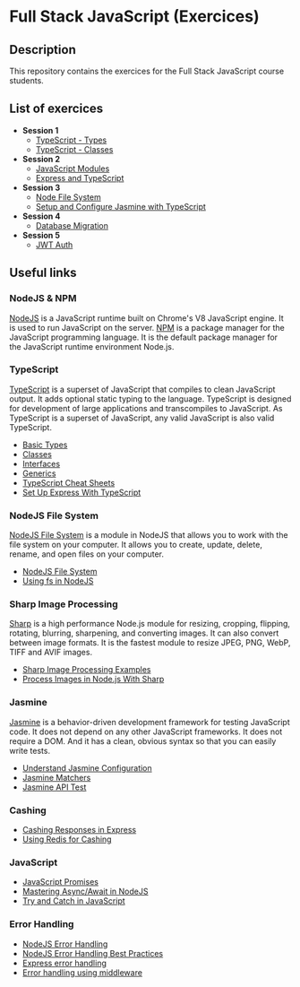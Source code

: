 # Full Stack JavaScript (Exercices)

## Description

This repository contains the exercices for the Full Stack JavaScript course students.

## List of exercices

- **Session 1**
  - [TypeScript - Types](./typescript-types)
  - [TypeScript - Classes](./typescript-types)
- **Session 2**
  - [JavaScript Modules](./js-modules)
  - [Express and TypeScript](./express-ts)
- **Session 3**
  - [Node File System](./file-system)
  - [Setup and Configure Jasmine with TypeScript](./jasmine)
- **Session 4**
  - [Database Migration](./postgres-migrations)
- **Session 5**
  - [JWT Auth](./jwt-auth)

## Useful links

### NodeJS & NPM

[NodeJS](https://nodejs.org/en/) is a JavaScript runtime built on Chrome's V8 JavaScript engine. It is used to run JavaScript on the server. [NPM](https://www.npmjs.com/) is a package manager for the JavaScript programming language. It is the default package manager for the JavaScript runtime environment Node.js.

### TypeScript

[TypeScript](https://www.typescriptlang.org/) is a superset of JavaScript that compiles to clean JavaScript output. It adds optional static typing to the language. TypeScript is designed for development of large applications and transcompiles to JavaScript. As TypeScript is a superset of JavaScript, any valid JavaScript is also valid TypeScript.

- [Basic Types](https://www.typescriptlang.org/docs/handbook/basic-types.html)
- [Classes](https://www.typescriptlang.org/docs/handbook/classes.html)
- [Interfaces](https://www.typescriptlang.org/docs/handbook/interfaces.html)
- [Generics](https://www.typescriptlang.org/docs/handbook/generics.html)
- [TypeScript Cheat Sheets](https://www.typescriptlang.org/cheatsheets)
- [Set Up Express With TypeScript](https://levelup.gitconnected.com/how-to-properly-set-up-express-with-typescript-1b52570677c9)

### NodeJS File System

[NodeJS File System](https://nodejs.org/api/fs.html) is a module in NodeJS that allows you to work with the file system on your computer. It allows you to create, update, delete, rename, and open files on your computer.

- [NodeJS File System](https://nodejs.org/api/fs.html)
- [Using fs in NodeJS](https://www.geeksforgeeks.org/node-js-file-system/)

### Sharp Image Processing

[Sharp](https://sharp.pixelplumbing.com/) is a high performance Node.js module for resizing, cropping, flipping, rotating, blurring, sharpening, and converting images. It can also convert between image formats. It is the fastest module to resize JPEG, PNG, WebP, TIFF and AVIF images.

- [Sharp Image Processing Examples](https://sharp.pixelplumbing.com/en/stable/api-operation/#examples)
- [Process Images in Node.js With Sharp](https://www.digitalocean.com/community/tutorials/how-to-process-images-in-node-js-with-sharp)

### Jasmine

[Jasmine](https://jasmine.github.io/) is a behavior-driven development framework for testing JavaScript code. It does not depend on any other JavaScript frameworks. It does not require a DOM. And it has a clean, obvious syntax so that you can easily write tests.

- [Understand Jasmine Configuration](https://www.guru99.com/node-js-testing-jasmine.html)
- [Jasmine Matchers](https://jasmine.github.io/api/edge/matchers.html)
- [Jasmine API Test](https://medium.com/@xpander001/using-supertest-with-jasmine-jest-5d526c362a4b)

### Cashing
<!-- q: what is cashing -->

- [Cashing Responses in Express](https://medium.com/the-node-js-collection/simple-server-side-cache-for-express-js-with-node-js-45ff296ca0f0)
- [Using Redis for Cashing](https://developer.redis.com/develop/node/nodecrashcourse/caching/)

### JavaScript

- [JavaScript Promises](https://www.geeksforgeeks.org/javascript-promises/)
- [Mastering Async/Await in NodeJS](https://blog.risingstack.com/mastering-async-await-in-nodejs/)
- [Try and Catch in JavaScript](https://www.freecodecamp.org/news/try-catch-in-javascript/)

### Error Handling

- [NodeJS Error Handling](https://www.joyent.com/node-js/production/design/errors)
- [NodeJS Error Handling Best Practices](https://www.joyent.com/node-js/production/design/errors)
- [Express error handling](https://expressjs.com/en/guide/error-handling.html)
- [Error handling using middleware](https://reflectoring.io/express-error-handling/)
